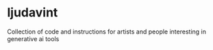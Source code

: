 # ljudavint
Collection of code and instructions for artists and people interesting in generative ai tools
